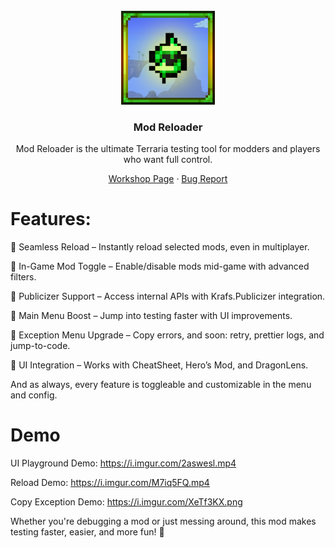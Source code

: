 <!-- PROJECT LOGO -->
<br />
<div align="center">
  <a href="https://steamcommunity.com/sharedfiles/filedetails/?id=3408391079">
    <img src="icon_workshop.png" alt="Logo" width="150">
  </a>

  <h3 align="center">Mod Reloader</h3>

Mod Reloader is the ultimate Terraria testing tool for modders and players who want full control.

  <p align="center">
    <a href="https://steamcommunity.com/sharedfiles/filedetails/?id=3408391079">Workshop Page</a>
    &middot;
    <a href="https://github.com/emyhrberg/ModHelper/issues?q=sort%3Aupdated-desc+is%3Aissue+is%3Aopen">Bug Report</a>
  </p>
</div>

# Features:

🔹 Seamless Reload – Instantly reload selected mods, even in multiplayer.

🔹 In-Game Mod Toggle – Enable/disable mods mid-game with advanced filters.

🔹 Publicizer Support – Access internal APIs with Krafs.Publicizer integration.

🔹 Main Menu Boost – Jump into testing faster with UI improvements.

🔹 Exception Menu Upgrade – Copy errors, and soon: retry, prettier logs, and jump-to-code.

🔹 UI Integration – Works with CheatSheet, Hero’s Mod, and DragonLens.

And as always, every feature is toggleable and customizable in the menu and config.

# Demo

UI Playground Demo:
https://i.imgur.com/2aswesl.mp4

Reload Demo:
https://i.imgur.com/M7iq5FQ.mp4

Copy Exception Demo:
https://i.imgur.com/XeTf3KX.png

Whether you're debugging a mod or just messing around, this mod makes testing faster, easier, and more fun! 🚀
